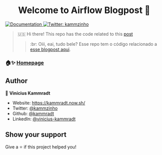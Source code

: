 <h1 align="center">Welcome to Airflow Blogpost 👋</h1>
<p>
  <a href="LINK_DO_BLOGPOST" target="_blank">
    <img alt="Documentation" src="https://img.shields.io/badge/documentation-yes-brightgreen.svg" />
  </a>
  <a href="https://twitter.com/kammzinho" target="_blank">
    <img alt="Twitter: kammzinho" src="https://img.shields.io/twitter/follow/kammzinho.svg?style=social" />
  </a>
</p>

> :us: Hi there! This repo has the code related to this [post](LINK_DO_BLOGPOST)  
> > :br: Oiii, eai, tudo bele? Esse repo tem o código relacionado a [esse blogpost aqui](LINK_DO_BLOGPOST).


### 🏠✨ [Homepage](LINK_DO_BLOGPOST)

## Author

👤 **Vinícius Kammradt**

* Website: https://kammradt.now.sh/
* Twitter: [@kammzinho](https://twitter.com/kammzinho)
* Github: [@kammradt](https://github.com/kammradt)
* LinkedIn: [@vinicius-kammradt](https://linkedin.com/in/vinicius-kammradt)

## Show your support

Give a ⭐️ if this project helped you!
